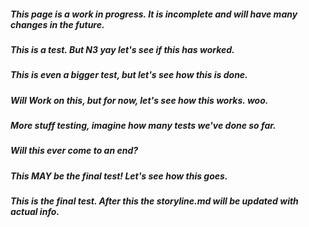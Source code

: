 ##### **This page is a work in progress. It is incomplete and will have many changes in the future.**
##### This is a test. But N3 yay let's see if this has worked.
##### This is even a bigger test, but let's see how this is done.
##### Will Work on this, but for now, let's see how this works. woo.
##### More stuff testing, imagine how many tests we've done so far.
##### Will this ever come to an end?
##### This MAY be the final test! Let's see how this goes.
##### This is the final test. After this the storyline.md will be updated with actual info.